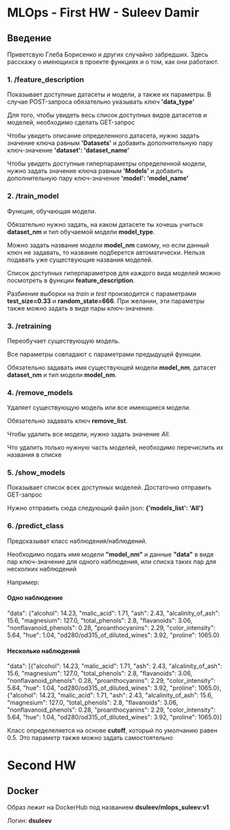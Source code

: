 # MLOps - First HW - Suleev Damir

## Введение

Приветсвую Глеба Борисенко и других случайно забредших.
Здесь расскажу о имеющихся в проекте функциях и о том, как они работают.

### 1. /feature_description
Показывает доступные датасеты и модели, а также их параметры. 
В случае POST-запроса обязательно указывать ключ **'data_type'**

Для того, чтобы увидеть весь список доступных видов датасетов и моделей,
необходимо сделать GET-запрос

Чтобы увидеть описание определенного датасета, нужно задать значение ключа
равным **'Datasets'** и добавить дополнительную пару ключ-значение
**'dataset': 'dataset_name'**

Чтобы увидеть доступные гиперпараметры определенной модели, нужно задать
значение ключа равным **'Models'** и добавить дополнительную пару ключ-значение
**'model': 'model_name'**

### 2. /train_model
Функция, обучающая модели. 

Обязательно нужно задать, на каком датасете ты хочешь учиться
**dataset_nm** и тип обучаемой модели **model_type**. 

Можно задать название модели **model_nm** самому, но если данный ключ 
не задавать, то название подберется автоматически. Нельзя подавать
уже существующие названия моделей.

Список доступных гиперпараметров для каждого вида моделей можно
посмотреть в функции **feature_description**.

Разбиение выборки на *train* и *test* производится с параметрами 
**test_size=0.33** и **random_state=666**. При желании, эти параметры
также можно задать в виде пары ключ-значение.

### 3. /retraining
Переобучает существующую модель.

Все параметры совпадают с параметрами предыдущей функции.

Обязательно задавать имя существующей модели **model_nm**,
датасет **dataset_nm** и тип модели **model_nm**.

### 4. /remove_models
Удаляет существующую модель или все имеющиеся модели.

Обязательно задавать ключ **remove_list**.

Чтобы удалить все модели, нужно задать значение *All*.

Что удалить только нужную часть моделей, необходимо перечислить
их названия в списке

### 5. /show_models
Показывает список всех доступных моделей. 
Достаточно отправить GET-запрос

Нужно отправить сюда следующий файл json: **{'models_list': 'All'}**

### 6. /predict_class
Предсказыват класс наблюдения/наблюдений.

Необходимо подать имя модели **"model_nm"** и данные **"data"**
в виде пар ключ-значение для одного наблюдения, или списка таких пар для несколких наблюдений

Например:
#### Одно наблюдение
"data": {"alcohol": 14.23,
        "malic_acid": 1.71,
        "ash": 2.43,
        "alcalinity_of_ash": 15.6,
        "magnesium": 127.0,
        "total_phenols": 2.8,
        "flavanoids": 3.06,
        "nonflavanoid_phenols": 0.28,
        "proanthocyanins": 2.29,
        "color_intensity": 5.64,
        "hue": 1.04,
        "od280/od315_of_diluted_wines": 3.92,
        "proline": 1065.0}

#### Несколько наблюдений
"data": [{"alcohol": 14.23,
        "malic_acid": 1.71,
        "ash": 2.43,
        "alcalinity_of_ash": 15.6,
        "magnesium": 127.0,
        "total_phenols": 2.8,
        "flavanoids": 3.06,
        "nonflavanoid_phenols": 0.28,
        "proanthocyanins": 2.29,
        "color_intensity": 5.64,
        "hue": 1.04,
        "od280/od315_of_diluted_wines": 3.92,
        "proline": 1065.0},
    {"alcohol": 14.23,
        "malic_acid": 1.71,
        "ash": 2.43,
        "alcalinity_of_ash": 15.6,
        "magnesium": 127.0,
        "total_phenols": 2.8,
        "flavanoids": 3.06,
        "nonflavanoid_phenols": 0.28,
        "proanthocyanins": 2.29,
        "color_intensity": 5.64,
        "hue": 1.04,
        "od280/od315_of_diluted_wines": 3.92,
        "proline": 1065.0}]

Класс определеляется на основе **cutoff**, который по умолчанию
равен 0.5. Это параметр также можно задать самостоятельно


# Second HW

## Docker

Образ лежит на DockerHub под названием **dsuleev/mlops_suleev:v1**

Логин: **dsuleev**